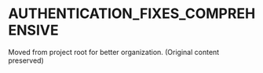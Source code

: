 # AUTHENTICATION_FIXES_COMPREHENSIVE

Moved from project root for better organization. (Original content preserved) 
